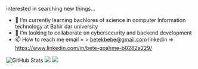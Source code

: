 interested in searching new things...
- 🌱 I’m currently learning bachlores of science in computer Information technology at Bahir dar university
- 💞️ I’m looking to collaborate on cybersecurity and backend development
- 📫 How to reach me email = > betekbebe@gmail.com  linkedin => https://www.linkedin.com/in/bete-goshme-b0282a229/
<!---
bete7512/bete7512 is a ✨ special ✨ repository because its `README.md` (this file) appears on your GitHub profile.
You can click the Preview link to take a look at your changes.
--->
![GitHub Stats](https://github-readme-stats.vercel.app/api?username=bete7512&theme=radical)
![](https://github-readme-stats.vercel.app/api/top-langs/?username=bete7512&theme=dark&hide_border=false&include_all_commits=true&count_private=false&layout=compact)
![](https://github-readme-streak-stats.herokuapp.com/?user=bete7512&theme=dark&hide_border=false)<br/>

